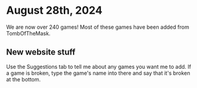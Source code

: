 # August 28th, 2024

We are now over 240 games!
Most of these games have been added from TombOfTheMask.

## New website stuff

Use the Suggestions tab to tell me about any games you want me to add.
If a game is broken, type the game's name into there and say that it's broken at the bottom.